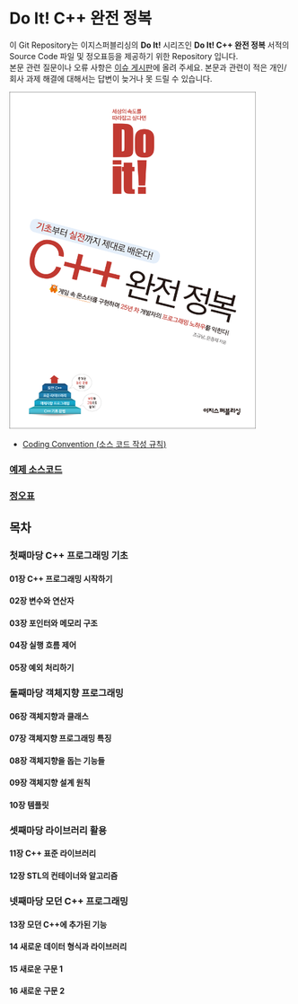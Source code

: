 # Do It! C++ 완전 정복


이 Git Repository는 이지스퍼블리싱의 __Do It!__ 시리즈인 __Do It! C++ 완전 정복__ 서적의 Source Code 파일 및 정오표등을 제공하기 위한 Repository 입니다.<br/>
본문 관련 질문이나 오류 사항은 [이슈 게시판](https://github.com/mystous/DoItCPP/issues)에 올려 주세요. 본문과 관련이 적은 개인/회사 과제 해결에 대해서는 답변이 늦거나 못 드릴 수 있습니다.

<img src="images/cover.png" width="439px" height="600px"></img>
- [Coding Convention (소스 코드 작성 규칙)](CodingConvention.md)

### [예제 소스코드](https://github.com/mystous/DoItCPP/tree/master/sample_code)
### [정오표](erratum/README.md)
## 목차
### 첫째마당 C++ 프로그래밍 기초
#### 01장 C++ 프로그래밍 시작하기
#### 02장 변수와 연산자
#### 03장 포인터와 메모리 구조
#### 04장 실행 흐름 제어
#### 05장 예외 처리하기
### 둘째마당 객체지향 프로그래밍
#### 06장 객체지향과 클래스
#### 07장 객체지향 프로그래밍 특징
#### 08장 객체지향을 돕는 기능들
#### 09장 객체지향 설계 원칙
#### 10장 템플릿
### 셋째마당 라이브러리 활용
#### 11장 C++ 표준 라이브러리
#### 12장 STL의 컨테이너와 알고리즘
### 넷째마당 모던 C++ 프로그래밍
#### 13장 모던 C++에 추가된 기능
#### 14 새로운 데이터 형식과 라이브러리
#### 15 새로운 구문 1
#### 16 새로운 구문 2
